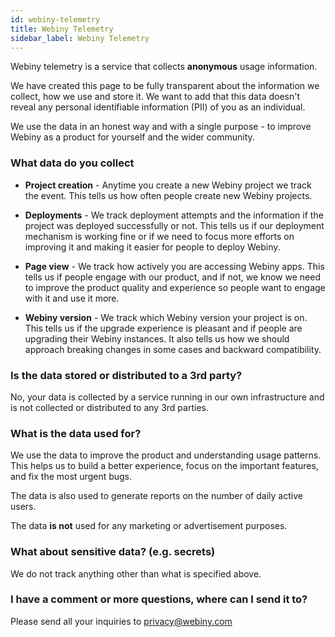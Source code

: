```yaml
---
id: webiny-telemetry
title: Webiny Telemetry
sidebar_label: Webiny Telemetry
---
```


Webiny telemetry is a service that collects **anonymous** usage information.

We have created this page to be fully transparent about the information we collect, how we use and store it. We want to add that this data doesn't reveal any personal identifiable information (PII) of you as an individual. 

We use the data in an honest way and with a single purpose - to improve Webiny as a product for yourself and the wider community.

### What data do you collect

- **Project creation** - Anytime you create a new Webiny project we track the event. This tells us how often people create new Webiny projects.

- **Deployments** - We track deployment attempts and the information if the project was deployed successfully or not. This tells us if our deployment mechanism is working fine or if we need to focus more efforts on improving it and making it easier for people to deploy Webiny.

- **Page view** - We track how actively you are accessing Webiny apps. This tells us if people engage with our product, and if not, we know we need to improve the product quality and experience so people want to engage with it and use it more. 

- **Webiny version** - We track which Webiny version your project is on. This tells us if the upgrade experience is pleasant and if people are upgrading their Webiny instances. It also tells us how we should approach breaking changes in some cases and backward compatibility. 

### Is the data stored or distributed to a 3rd party?

No, your data is collected by a service running in our own infrastructure and is not collected or distributed to any 3rd parties.

### What is the data used for?

We use the data to improve the product and understanding usage patterns. This helps us to build a better experience, focus on the important features, and fix the most urgent bugs.

The data is also used to generate reports on the number of daily active users.

The data **is not** used for any marketing or advertisement purposes. 

### What about sensitive data? (e.g. secrets)

We do not track anything other than what is specified above.

### I have a comment or more questions, where can I send it to?

Please send all your inquiries to privacy@webiny.com